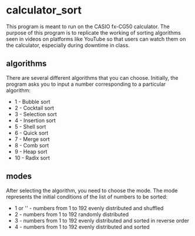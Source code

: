 # calculator_sort

This program is meant to run on the CASIO fx-CG50 calculator. The purpose of this program is to replicate the working of sorting algorithms seen in videos on platforms like YouTube so that users can watch them on the calculator, especially during downtime in class.

## algorithms

There are several different algorithms that you can choose. Initially, the program asks you to input a number corresponding to a particular algorithm:

- 1 - Bubble sort
- 2 - Cocktail sort
- 3 - Selection sort
- 4 - Insertion sort
- 5 - Shell sort
- 6 - Quick sort
- 7 - Merge sort
- 8 - Comb sort
- 9 - Heap sort
- 10 - Radix sort

## modes

After selecting the algorithm, you need to choose the mode. The mode represents the initial conditions of the list of numbers to be sorted:

- 1 or '' - numbers from 1 to 192 evenly distributed and shuffled
- 2 - numbers from 1 to 192 randomly distributed
- 3 - numbers from 1 to 192 evenly distributed and sorted in reverse order
- 4 - numbers from 1 to 192 evenly distributed and sorted
